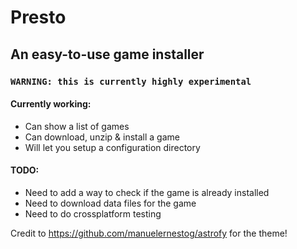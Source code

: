 # Presto   
## An easy-to-use game installer

### `WARNING: this is currently highly experimental`

#### Currently working:
- Can show a list of games
- Can download, unzip & install a game
- Will let you setup a configuration directory

#### TODO:
- Need to add a way to check if the game is already installed
- Need to download data files for the game
- Need to do crossplatform testing

Credit to https://github.com/manuelernestog/astrofy for the theme!
